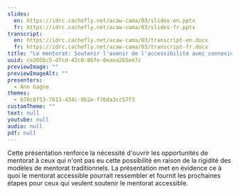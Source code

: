 ```yaml
---
slides:
  en: https://idrc.cachefly.net/acaw-cama/03/slides-en.pptx
  fr: https://idrc.cachefly.net/acaw-cama/03/slides-fr.pptx
transcript:
  en: https://idrc.cachefly.net/acaw-cama/03/transcript-en.docx
  fr: https://idrc.cachefly.net/acaw-cama/03/transcript-fr.docx
title: "Le mentorat: Soutenir l'avenir de l'accessibilité avec connexion"
uuid: ce205bc5-d7cd-42c0-86fe-8eaea265ee7c
previewImage: ""
previewImageAlt: ""
presenters:
  - Ann Gagne
themes:
  - b70c8f53-7613-434c-9b2e-f76da3cc57f3
customTheme: ""
text: null
youtube: null
audio: null
pdf: null
---
```

Cette présentation renforce la nécessité d'ouvrir les opportunités de mentorat à ceux qui n'ont pas eu cette possibilité en raison de la rigidité des modèles de mentorat traditionnels. La présentation met en évidence ce à quoi le mentorat accessible pourrait ressembler et fournit les prochaines étapes pour ceux qui veulent soutenir le mentorat accessible.
